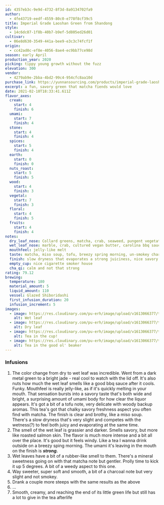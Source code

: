 ```yaml
---
id: 4357eb3c-9e9d-4732-8f3d-8a9134702fa9
author:
  - 4fe43719-eedf-4559-80c0-e778f8cf39c5
title: Imperial Grade Laoshan Green from Shandong
style:
  - 14c6dc87-1f8b-40b7-b9ef-5d805ed26d01
cultivar:
  - 06e8d630-3549-441a-bee9-e3c3c74fcf1f
origin:
  - cc42ad0c-ef8e-4056-8ae4-ec9bb77ce98d
season: early April
production_year: 2020
picking: tippy young growth without the fuzz
elevation: 300
vendor:
  - 4279ab9e-2bba-4bd2-99c4-954cfc8aa10d
purchase_link: https://yunnansourcing.com/products/imperial-grade-laoshan-green-tea-from-shandong?_pos=4&_sid=b267cbc1d&_ss=r
excerpt: a fun, savory green that matcha fiends would love
date: 2021-02-10T18:33:41.611Z
flavor_axes:
  cream:
    start: 4
    finish: 6
  umami:
    start: 7
    finish: 4
  stone:
    start: 4
    finish: 4
  spices:
    start: 5
    finish: 4
  earth:
    start: 0
    finish: 0
  nuts_roast:
    start: 5
    finish: 5
  wood:
    start: 4
    finish: 3
  vegetal:
    start: 7
    finish: 3
  floral:
    start: 4
    finish: 5
  fruits:
    start: 4
    finish: 4
notes:
  dry_leaf_nose: Collard greens, matcha, crab, seaweed, pungent vegetation, pine
  wet_leaf_nose: marble, crab, cultured vegan butter, carolina bbq sauce, apple cider
  mouthfeel: jelly-like melt
  taste: matcha, miso soup, tofu, breezy spring morning, un-smokey charcoal
  finish: slow dryness that evaporates a strong juiciness, nice savory and sweet finish
  empty_cup: nice cigarette smoker house
  cha_qi: calm and not that strong
rating: 79.12
brewing:
  temperature: 180
  material_amount: 5
  liquid_amount: 110
  vessel: Glazed Shiboridashi
  first_infusion_duration: 20
  infusion_increment: 5
images:
  - image: https://res.cloudinary.com/pu-erh/image/upload/v1613066377/tea/2021/2020%20Imperial%20Grade%20Laoshan%20from%20Shandong/1E5F2EE5-68C1-4E04-8C8F-EB55A98B967C_uuecwu.jpg
    alt: Wet leaf
  - image: https://res.cloudinary.com/pu-erh/image/upload/v1613066377/tea/2021/2020%20Imperial%20Grade%20Laoshan%20from%20Shandong/D0292B17-1FD5-4EA9-A916-5AB8A87A08EE_fezw8q.jpg
    alt: Dry leaf
  - image: https://res.cloudinary.com/pu-erh/image/upload/v1613066377/tea/2021/2020%20Imperial%20Grade%20Laoshan%20from%20Shandong/5FBC7829-9A3F-4F15-9D0D-329417C7F06E_gmjpdy.jpg
    alt: Tea in the cup!
  - image: https://res.cloudinary.com/pu-erh/image/upload/v1613066377/tea/2021/2020%20Imperial%20Grade%20Laoshan%20from%20Shandong/2A9207DB-BCED-4CB9-89BB-09BCD0A8A686_xtsyov.jpg
    alt: Tea in the good ol' beaker
---
```

### Infusions

1. The color change from dry to wet leaf was incredible. Went from a dark metal green to a bright jade - real cool to watch with the lid off. It's also nuts how much the wet leaf smells like a good bbq sauce after it cools. Funky. Mouthfeel is really jelly-like, as if it's quickly melting in your mouth. That sensation bursts into a savory taste that's both wide and bright, a surprising amount of umami body for how clear the liquor appears. It's got a bit of a tofu note, very delicate with woody backup aromas. This tea's got that chalky savory freshness aspect you often find with matcha. The finish is clear and brothy, like a miso soup. There's a slow dryness that's very slight and competes with the wetness(?) to feel both juicy and evaporating at the same time.
2. The smell of the wet leaf is grassier and darker. Smells savory, but more like roasted salmon skin. The flavor is much more intense and a bit all over the place. It's good but it feels windy. Like a tea I wanna drink outside on a breezy sping morning. The umami it's leaving in the mouth on the finish is ***strong.***
3. Wet leaves have a bit of a rubber-like smell to them. There's a mineral sweetness going on with that matcha note but gentler. Prolly time to kick it up 5 degrees. A bit of a weedy aspect to this one.
4. Way sweeter, super soft and smooth, a bit of a charcoal note but very slight and not smokey.
5. Drank a couple more steeps with the same results as the above
6. ...
7. Smooth, creamy, and reaching the end of its little green life but still has a lot to give in the tea afterlife